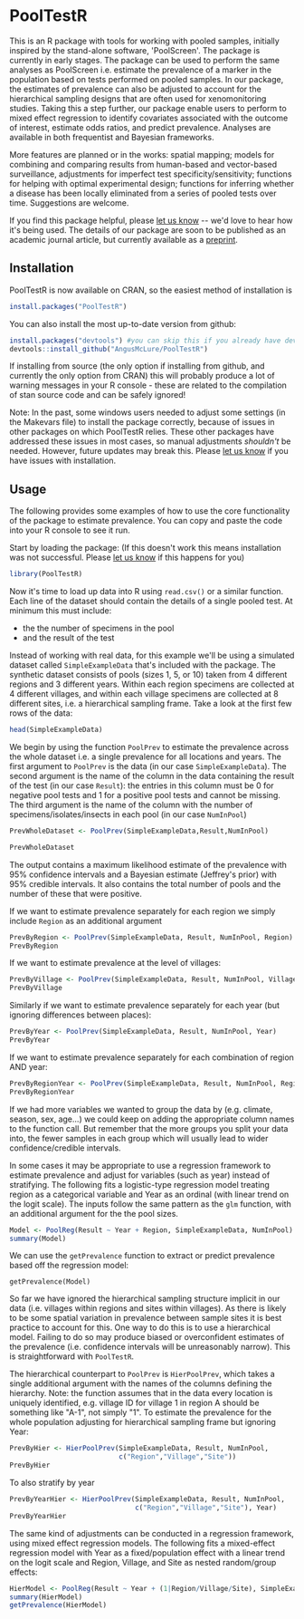 # PoolTestR
This is an R package with tools for working with pooled samples, initially inspired by the stand-alone software, 'PoolScreen'. The package is currently in early stages. The package can be used to perform the same analyses as PoolScreen i.e. estimate the prevalence of a marker in the population based on tests performed on pooled samples. In our package, the estimates of prevalence can also be adjusted to account for the hierarchical sampling designs that are often used for xenomonitoring studies. Taking this a step further, our package enable users to perform to mixed effect regression to identify covariates associated with the outcome of interest, estimate odds ratios, and predict prevalence. Analyses are available in both frequentist and Bayesian frameworks. 

More features are planned or in the works: spatial mapping; models for combining and comparing results from human-based and vector-based surveillance, adjustments for imperfect test specificity/sensitivity; functions for helping with optimal experimental design; functions for inferring whether a disease has been locally eliminated from a series of pooled tests over time. Suggestions are welcome.

If you find this package helpful, please [let us know](mailto:angus.mclure@anu.edu.au) -- we'd love to hear how it's being used. The details of our package are soon to be published as an academic journal article, but currently available as a [preprint](https://arxiv.org/abs/2012.05405).

## Installation

PoolTestR is now available on CRAN, so the easiest method of installation is

```R
install.packages("PoolTestR")
```

You can also install the most up-to-date version from github:

```R
install.packages("devtools") #you can skip this if you already have devtools installed
devtools::install_github("AngusMcLure/PoolTestR")
```

If installing from source (the only option if installing from github, and currently the only option from CRAN) this will probably produce a lot of warning messages in your R console - these are related to the compilation of stan source code and can be safely ignored!

Note: In the past, some windows users needed to adjust some settings (in the Makevars file) to install the package correctly, because of issues in other packages on which PoolTestR relies. These other packages have addressed these issues in most cases, so manual adjustments *shouldn't* be needed. However, future updates may break this. Please [let us know](mailto:angus.mclure@anu.edu.au) if you have issues with installation. 

## Usage

The following provides some examples of how to use the core functionality of the package to estimate prevalence. You can copy and paste the code into your R console to see it run.

Start by loading the package: (If this doesn't work this means installation was not successful. Please [let us know](mailto:angus.mclure@anu.edu.au) if this happens for you)
```R
library(PoolTestR)
```

Now it's time to load up data into R using `read.csv()` or a similar function. Each line of the dataset should contain the details of a single pooled test. At minimum this must include:
 * the the number of specimens in the pool
 * and the result of the test

Instead of working with real data, for this example we'll be using a simulated dataset called ```SimpleExampleData``` that's included with the package. The synthetic dataset consists of pools (sizes 1, 5, or 10) taken from 4 different regions and 3 different years. Within each region specimens are collected at 4 different villages, and within each village specimens are collected at 8 different sites, i.e. a hierarchical sampling frame. Take a look at the first few rows of the data:

```R
head(SimpleExampleData)
```

We begin by using the function ```PoolPrev``` to estimate the prevalence across the whole dataset i.e. a single prevalence for all locations and years. The first argument to ```PoolPrev``` is the data (in our case ```SimpleExampleData```). The second argument is the name of the column in the data containing the result of the test (in our case ```Result```): the entries in this column must be 0 for negative pool tests and 1 for a positive pool tests and cannot be missing. The third argument is the name of the column with the number of specimens/isolates/insects in each pool (in our case ```NumInPool```)

```R
PrevWholeDataset <- PoolPrev(SimpleExampleData,Result,NumInPool)

PrevWholeDataset 
```
The output contains a maximum likelihood estimate of the prevalence with 95% confidence intervals and a Bayesian estimate (Jeffrey's prior) with 95% credible intervals. It also contains the total number of pools and the number of these that were positive.

If we want to estimate prevalence separately for each region we simply include ```Region``` as an additional argument
```R
PrevByRegion <- PoolPrev(SimpleExampleData, Result, NumInPool, Region)
PrevByRegion
```
If we want to estimate prevalence at the level of villages:
```R
PrevByVillage <- PoolPrev(SimpleExampleData, Result, NumInPool, Village)
PrevByVillage
```
Similarly if we want to estimate prevalence separately for each year (but ignoring differences between places):
```R
PrevByYear <- PoolPrev(SimpleExampleData, Result, NumInPool, Year)
PrevByYear
```
If we want to estimate prevalence separately for each combination of region AND year:
```R
PrevByRegionYear <- PoolPrev(SimpleExampleData, Result, NumInPool, Region, Year)
PrevByRegionYear
```

If we had more variables we wanted to group the data by (e.g. climate, season, sex, age...) we could keep on adding the appropriate column names to the function call. But remember that the more groups you split your data into, the fewer samples in each group which will usually lead to wider confidence/credible intervals.

In some cases it may be appropriate to use a regression framework to estimate prevalence and adjust for variables (such as year) instead of stratifying. The following fits a logistic-type regression model treating region as a categorical variable and Year as an ordinal (with linear trend on the logit scale). The inputs follow the same pattern as the ```glm``` function, with an additional argument for the the pool sizes.

```R
Model <- PoolReg(Result ~ Year + Region, SimpleExampleData, NumInPool)
summary(Model)
```

We can use the ```getPrevalence``` function to extract or predict prevalence based off the regression model:
```
getPrevalence(Model)
```

So far we have ignored the hierarchical sampling structure implicit in our data (i.e. villages within regions and sites within villages). As there is likely to be some spatial variation in prevalence between sample sites it is best practice to account for this. One way to do this is to use a hierarchical model. Failing to do so may produce biased or overconfident estimates of the prevalence (i.e. confidence intervals will be unreasonably narrow). This is straightforward with ```PoolTestR```.

The hierarchical counterpart to ```PoolPrev``` is ```HierPoolPrev```, which takes a single additional argument with the names of the columns defining the hierarchy. Note: the function assumes that in the data every location is uniquely identified, e.g. village ID for village 1 in region A should be something like "A-1", not simply "1". To estimate the prevalence for the whole population adjusting for hierarchical sampling frame but ignoring Year:

```R
PrevByHier <- HierPoolPrev(SimpleExampleData, Result, NumInPool,
                           c("Region","Village","Site"))
PrevByHier
```

To also stratify by year

```R
PrevByYearHier <- HierPoolPrev(SimpleExampleData, Result, NumInPool, 
                               c("Region","Village","Site"), Year)
PrevByYearHier
```

The same kind of adjustments can be conducted in a regression framework, using mixed effect regression models. The following fits a mixed-effect regression model with Year as a fixed/population effect with a linear trend on the logit scale and Region, Village, and Site as nested random/group effects:

```R
HierModel <- PoolReg(Result ~ Year + (1|Region/Village/Site), SimpleExampleData, NumInPool)
summary(HierModel)
getPrevalence(HierModel)
```



